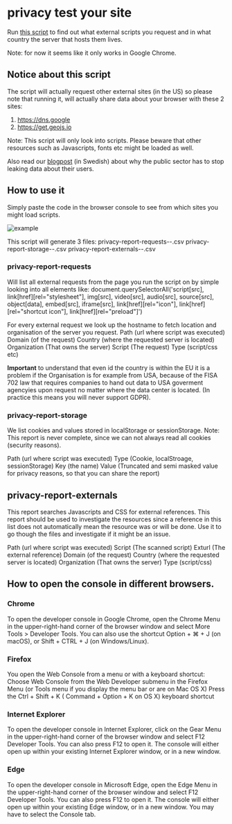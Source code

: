 # privacy test your site
Run [this script](https://github.com/tomper00/privacy-test-your-site/blob/main/scan-site.js) to find out what external scripts you request and in what country the server that hosts them lives.

Note: for now it seems like it only works in Google Chrome.

## Notice about this script

The script will actually request other external sites (in the US) so please note that running it, will actually share  data about your browser with these 2 sites:

1. https://dns.google
2. https://get.geojs.io

Note: This script will only look into scripts. Please beware that other resources such as Javascripts, fonts etc might be loaded as well.

Also read our [blogpost](https://www.digitalist.se/blogg/svenska-myndigheter-maste-sluta-att-lacka-data-om-svenska-medborgares-surfvanor) (in Swedish) about why the public sector has to stop leaking data about their users.

## How to use it

Simply paste the code in the browser console to see from which sites you might load scripts.

![example](./example.png)

This script will generate 3 files:
privacy-report-requests-<hostname>-<date>.csv
privacy-report-storage-<hostname>-<date>.csv
privacy-report-externals-<hostname>-<date>.csv

### privacy-report-requests
Will list all external requests from the page you run the script on by simple looking into all elements like:
document.querySelectorAll('script[src], link[href][rel="stylesheet"], img[src], video[src], audio[src], source[src], object[data], embed[src], iframe[src], link[href][rel="icon"], link[href][rel="shortcut icon"], link[href][rel="preload"]')

For every external request we look up the hostname to fetch location and organisation of the server you request.
Path (url	where script was executed)
Domain (of the request)
Country (where the requested server is located)
Organization (That owns the server)
Script (The request)
Type (script/css etc)

**Important** to understand that even id the country is within the EU it is a problem if the Organisation is for example from USA, because of the FISA 702 law that requires companies to hand out data to USA goverment agencyies upon request no matter where the data center is located. (In practice this means you will never support GDPR).

### privacy-report-storage
We list cookies and values stored in localStorage or sessionStorage.
Note: This report is never complete, since we can not always read all cookies (security reasons). 

Path (url	where script was executed)
Type (Cookie, localStroage, sessionStorage)
Key (the name)
Value (Truncated and semi masked value for privacy reasons, so that you can share the report)

## privacy-report-externals
This report searches  Javascripts and CSS for external references. 
This report should be used to investigate the resources since a reference in this list does not automatically mean the resource was or will be done.
Use it to go though the files and investigate if it might be an issue. 

Path (url	where script was executed)
Script (The scanned script)
Exturl (The external reference)
Domain (of the request)
Country (where the requested server is located)
Organization (That owns the server)
Type (script/css)


## How to open the console in different browsers.

### Chrome

To open the developer console in Google Chrome, open the Chrome Menu in the upper-right-hand corner of the browser window and select More Tools > Developer Tools. You can also use the shortcut Option + ⌘ + J (on macOS), or Shift + CTRL + J (on Windows/Linux).

### Firefox

You open the Web Console from a menu or with a keyboard shortcut: Choose Web Console from the Web Developer submenu in the Firefox Menu (or Tools menu if you display the menu bar or are on Mac OS X) Press the Ctrl + Shift + K ( Command + Option + K on OS X) keyboard shortcut

### Internet Explorer

To open the developer console in Internet Explorer, click on the Gear Menu in the upper-right-hand corner of the browser window and select F12 Developer Tools. You can also press F12 to open it. The console will either open up within your existing Internet Explorer window, or in a new window.

### Edge

To open the developer console in Microsoft Edge, open the Edge Menu in the upper-right-hand corner of the browser window and select F12 Developer Tools. You can also press F12 to open it. The console will either open up within your existing Edge window, or in a new window. You may have to select the Console tab.

